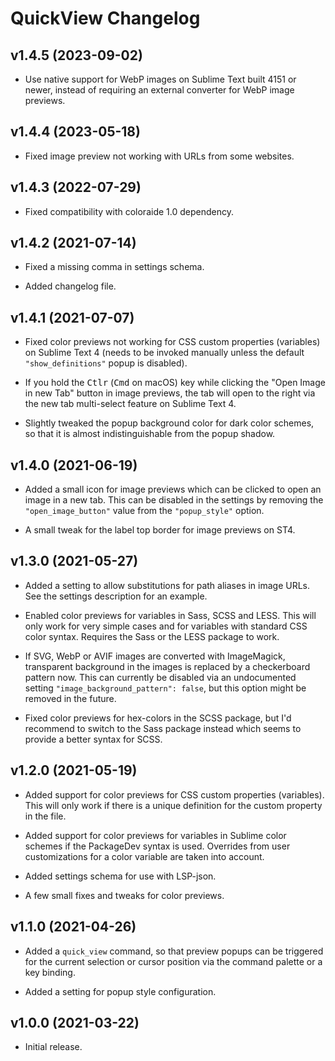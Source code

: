 QuickView Changelog
===================

v1.4.5 (2023-09-02)
-------------------

  * Use native support for WebP images on Sublime Text built 4151 or newer,
    instead of requiring an external converter for WebP image previews.


v1.4.4 (2023-05-18)
-------------------

  * Fixed image preview not working with URLs from some websites.


v1.4.3 (2022-07-29)
-------------------

  * Fixed compatibility with coloraide 1.0 dependency.


v1.4.2 (2021-07-14)
-------------------

  * Fixed a missing comma in settings schema.

  * Added changelog file.


v1.4.1 (2021-07-07)
-------------------

  * Fixed color previews not working for CSS custom properties (variables) on
    Sublime Text 4 (needs to be invoked manually unless the default
    `"show_definitions"` popup is disabled).

  * If you hold the <kbd>Ctlr</kbd> (<kbd>Cmd</kbd> on macOS) key while clicking
    the "Open Image in new Tab" button in image previews, the tab will open to
    the right via the new tab multi-select feature on Sublime Text 4.

  * Slightly tweaked the popup background color for dark color schemes, so that
    it is almost indistinguishable from the popup shadow.


v1.4.0 (2021-06-19)
-------------------

  * Added a small icon for image previews which can be clicked to open an image
    in a new tab. This can be disabled in the settings by removing the
    `"open_image_button"` value from the `"popup_style"` option.

  * A small tweak for the label top border for image previews on ST4.


v1.3.0 (2021-05-27)
-------------------

  * Added a setting to allow substitutions for path aliases in image URLs. See
    the settings description for an example.

  * Enabled color previews for variables in Sass, SCSS and LESS. This will only
    work for very simple cases and for variables with standard CSS color syntax.
    Requires the Sass or the LESS package to work.

  * If SVG, WebP or AVIF images are converted with ImageMagick, transparent
    background in the images is replaced by a checkerboard pattern now. This can
    currently be disabled via an undocumented setting
    `"image_background_pattern": false`, but this option might be removed in the
    future.

  * Fixed color previews for hex-colors in the SCSS package, but I'd recommend
    to switch to the Sass package instead which seems to provide a better syntax
    for SCSS.


v1.2.0 (2021-05-19)
-------------------

  * Added support for color previews for CSS custom properties (variables). This
    will only work if there is a unique definition for the custom property in
    the file.

  * Added support for color previews for variables in Sublime color schemes if
    the PackageDev syntax is used. Overrides from user customizations for a
    color variable are taken into account.

  * Added settings schema for use with LSP-json.

  * A few small fixes and tweaks for color previews.


v1.1.0 (2021-04-26)
-------------------

  * Added a `quick_view` command, so that preview popups can be triggered for
    the current selection or cursor position via the command palette or a key
    binding.

  * Added a setting for popup style configuration.


v1.0.0 (2021-03-22)
-------------------

  * Initial release.
